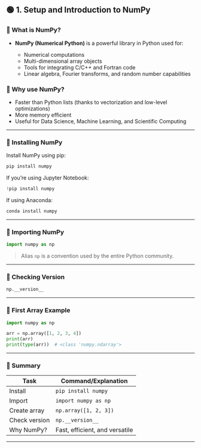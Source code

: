 ## 🟢 **1. Setup and Introduction to NumPy**

### 🔹 What is NumPy?

* **NumPy (Numerical Python)** is a powerful library in Python used for:

  * Numerical computations
  * Multi-dimensional array objects
  * Tools for integrating C/C++ and Fortran code
  * Linear algebra, Fourier transforms, and random number capabilities

### 🔹 Why use NumPy?

* Faster than Python lists (thanks to vectorization and low-level optimizations)
* More memory efficient
* Useful for Data Science, Machine Learning, and Scientific Computing

---

### 🔹 Installing NumPy

Install NumPy using pip:

```bash
pip install numpy
```

If you’re using Jupyter Notebook:

```python
!pip install numpy
```

If using Anaconda:

```bash
conda install numpy
```

---

### 🔹 Importing NumPy

```python
import numpy as np
```

> Alias `np` is a convention used by the entire Python community.

---

### 🔹 Checking Version

```python
np.__version__
```

---

### 🔹 First Array Example

```python
import numpy as np

arr = np.array([1, 2, 3, 4])
print(arr)
print(type(arr))  # <class 'numpy.ndarray'>
```

---

### 🔹 Summary

| Task          | Command/Explanation            |
| ------------- | ------------------------------ |
| Install       | `pip install numpy`            |
| Import        | `import numpy as np`           |
| Create array  | `np.array([1, 2, 3])`          |
| Check version | `np.__version__`               |
| Why NumPy?    | Fast, efficient, and versatile |

---


